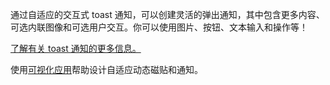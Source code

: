 ﻿通过自适应的交互式 toast 通知，可以创建灵活的弹出通知，其中包含更多内容、可选内联图像和可选用户交互。你可以使用图片、按钮、文本输入和操作等！

[了解有关 toast 通知的更多信息。](https://docs.microsoft.com/en-us/windows/uwp/controls-and-patterns/tiles-and-notifications-adaptive-interactive-toasts)

使用[可视化应用](https://docs.microsoft.com/en-us/windows/uwp/controls-and-patterns/tiles-and-notifications-notifications-visualizer)帮助设计自适应动态磁贴和通知。
